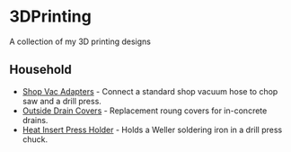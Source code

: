 # 3DPrinting
A collection of my 3D printing designs

## Household
* [Shop Vac Adapters](Household/Shop%20Vac%20Adapters) - Connect a standard shop vacuum hose to chop saw and a drill press.
* [Outside Drain Covers](Household/Outside%20Drain%20Covers) - Replacement roung covers for in-concrete drains.
* [Heat Insert Press Holder](Household/Heat%20Insert%20Press%20Holder) - Holds a Weller soldering iron in a drill press chuck.
